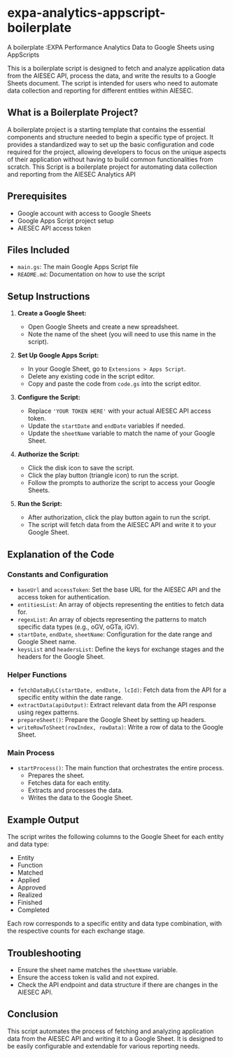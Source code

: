 # expa-analytics-appscript-boilerplate
A boilerplate :EXPA Performance Analytics Data to Google Sheets using AppScripts

This is a boilerplate script is designed to fetch and analyze application data from the AIESEC API, process the data, and write the results to a Google Sheets document. The script is intended for users who need to automate data collection and reporting for different entities within AIESEC.

## What is a Boilerplate Project?

A boilerplate project is a starting template that contains the essential components and structure needed to begin a specific type of project. It provides a standardized way to set up the basic configuration and code required for the project, allowing developers to focus on the unique aspects of their application without having to build common functionalities from scratch. This Script is a boilerplate project for automating data collection and reporting from the AIESEC Analytics API

## Prerequisites

- Google account with access to Google Sheets
- Google Apps Script project setup
- AIESEC API access token

## Files Included

- `main.gs`: The main Google Apps Script file
- `README.md`: Documentation on how to use the script

## Setup Instructions

1. **Create a Google Sheet:**
   - Open Google Sheets and create a new spreadsheet.
   - Note the name of the sheet (you will need to use this name in the script).

2. **Set Up Google Apps Script:**
   - In your Google Sheet, go to `Extensions > Apps Script`.
   - Delete any existing code in the script editor.
   - Copy and paste the code from `code.gs` into the script editor.

3. **Configure the Script:**
   - Replace `'YOUR TOKEN HERE'` with your actual AIESEC API access token.
   - Update the `startDate` and `endDate` variables if needed.
   - Update the `sheetName` variable to match the name of your Google Sheet.

4. **Authorize the Script:**
   - Click the disk icon to save the script.
   - Click the play button (triangle icon) to run the script.
   - Follow the prompts to authorize the script to access your Google Sheets.

5. **Run the Script:**
   - After authorization, click the play button again to run the script.
   - The script will fetch data from the AIESEC API and write it to your Google Sheet.

## Explanation of the Code

### Constants and Configuration

- `baseUrl` and `accessToken`: Set the base URL for the AIESEC API and the access token for authentication.
- `entitiesList`: An array of objects representing the entities to fetch data for.
- `regexList`: An array of objects representing the patterns to match specific data types (e.g., oGV, oGTa, iGV).
- `startDate`, `endDate`, `sheetName`: Configuration for the date range and Google Sheet name.
- `keysList` and `headersList`: Define the keys for exchange stages and the headers for the Google Sheet.

### Helper Functions

- `fetchDataByLC(startDate, endDate, lcId)`: Fetch data from the API for a specific entity within the date range.
- `extractData(apiOutput)`: Extract relevant data from the API response using regex patterns.
- `prepareSheet()`: Prepare the Google Sheet by setting up headers.
- `writeRowToSheet(rowIndex, rowData)`: Write a row of data to the Google Sheet.

### Main Process

- `startProcess()`: The main function that orchestrates the entire process.
  - Prepares the sheet.
  - Fetches data for each entity.
  - Extracts and processes the data.
  - Writes the data to the Google Sheet.

## Example Output

The script writes the following columns to the Google Sheet for each entity and data type:
- Entity
- Function
- Matched
- Applied
- Approved
- Realized
- Finished
- Completed

Each row corresponds to a specific entity and data type combination, with the respective counts for each exchange stage.

## Troubleshooting

- Ensure the sheet name matches the `sheetName` variable.
- Ensure the access token is valid and not expired.
- Check the API endpoint and data structure if there are changes in the AIESEC API.

## Conclusion

This script automates the process of fetching and analyzing application data from the AIESEC API and writing it to a Google Sheet. It is designed to be easily configurable and extendable for various reporting needs.
